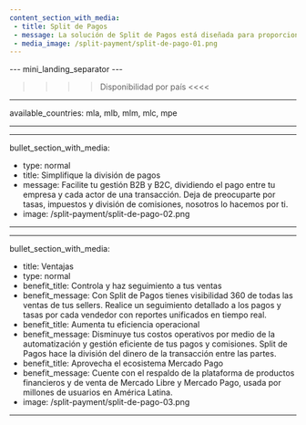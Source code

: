 ```yaml
---
content_section_with_media: 
 - title: Split de Pagos
 - message: La solución de Split de Pagos está diseñada para proporcionar servicios de Proveedor de Servicios de Pago (PSP) a vendedores en modelos de marketplace. Los marketplaces son plataformas de comercio electrónico que conectan vendedores y compradores, ofreciendo un entorno unificado para ventas en línea, ampliando el alcance y la conversión. 
 - media_image: /split-payment/split-de-pago-01.png
---
```


--- mini_landing_separator ---

>>>> Disponibilidad por país <<<<
---
available_countries: mla, mlb, mlm, mlc, mpe

---

---
bullet_section_with_media:
 - type: normal
 - title: Simplifique la división de pagos
 - message: Facilite tu gestión B2B y B2C, dividiendo el pago entre tu empresa y cada actor de una transacción. Deja de preocuparte por tasas, impuestos y división de comisiones, nosotros lo hacemos por ti.
 - image: /split-payment/split-de-pago-02.png
---

---
bullet_section_with_media: 
 - title: Ventajas
 - type: normal
 - benefit_title: Controla y haz seguimiento a tus ventas
 - benefit_message: Con Split de Pagos tienes visibilidad 360 de todas las ventas de tus sellers. Realice un seguimiento detallado a los pagos y tasas por cada vendedor con reportes unificados en tiempo real.
 - benefit_title: Aumenta tu eficiencia operacional
 - benefit_message: Disminuye tus costos operativos por medio de la automatización y gestión eficiente de tus pagos y comisiones. Split de Pagos hace la división del dinero de la transacción entre las partes.
 - benefit_title: Aprovecha el ecosistema Mercado Pago
 - benefit_message: Cuente con el respaldo de la plataforma de productos financieros y de venta de Mercado Libre y Mercado Pago, usada por millones de usuarios en América Latina.
 - image: /split-payment/split-de-pago-03.png
---
